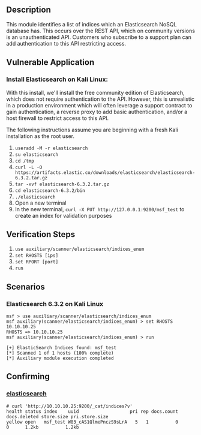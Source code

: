 ## Description
This module identifies a list of indices which an Elasticsearch NoSQL database has. This occurs over the REST API, which on community versions is an unauthenticated API. Customers who subscribe to a support plan can add authentication to this API restricting access.

## Vulnerable Application
### Install Elasticsearch on Kali Linux:
With this install, we'll install the free community edition of Elasticsearch, which does not require authentication to the API. However, this is unrealistic in a production environment which will often leverage a support contract to gain authentication, a reverse proxy to add basic authentication, and/or a host firewall to restrict access to this API.

The following instructions assume you are beginning with a fresh Kali installation as the root user.

1. `useradd -M -r elasticsearch`
2. `su elasticsearch`
3. `cd /tmp`
4. `curl -L -O https://artifacts.elastic.co/downloads/elasticsearch/elasticsearch-6.3.2.tar.gz`
5. `tar -xvf elasticsearch-6.3.2.tar.gz`
6. `cd elasticsearch-6.3.2/bin`
7. `./elasticsearch`
8. Open a new terminal
9. In the new terminal, `curl -X PUT http://127.0.0.1:9200/msf_test` to create an index for validation purposes

## Verification Steps
1. `use auxiliary/scanner/elasticsearch/indices_enum`
2. `set RHOSTS [ips]`
3. `set RPORT [port]`
4. `run`


## Scenarios
### Elasticsearch 6.3.2 on Kali Linux
```
msf > use auxiliary/scanner/elasticsearch/indices_enum
msf auxiliary(scanner/elasticsearch/indices_enum) > set RHOSTS 10.10.10.25
RHOSTS => 10.10.10.25
msf auxiliary(scanner/elasticsearch/indices_enum) > run

[+] ElasticSearch Indices found: msf_test
[*] Scanned 1 of 1 hosts (100% complete)
[*] Auxiliary module execution completed
```

## Confirming
### [elasticsearch](https://www.elastic.co/guide/en/elasticsearch/reference/current/_list_all_indices.html)
 ```
# curl 'http://10.10.10.25:9200/_cat/indices?v'
health status index    uuid                   pri rep docs.count docs.deleted store.size pri.store.size
yellow open   msf_test W83_cAS1QlmePnczS9sLrA   5   1          0            0      1.2kb          1.2kb
```
